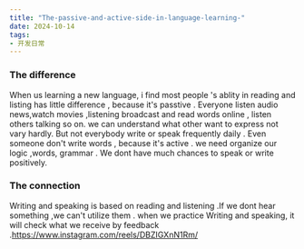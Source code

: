 ```yaml
---
title: "The-passive-and-active-side-in-language-learning-"
date: 2024-10-14
tags: 
- 开发日常
---
```

### The difference 
When us learning a new language, i find most people 's ablity in  reading and listing has little difference , because it's passtive . Everyone listen audio news,watch movies ,listening broadcast and read words online , listen  others talking so on.
we can understand what other want to express not vary hardly.
But not everybody write or speak frequently daily  .
Even someone don't write words , because it's active .
we need organize our logic ,words, grammar .
We dont have much chances to speak or write positively.
### The connection
Writing and speaking is based on reading and listening .If we dont hear something ,we can't utilize them .
when we practice Writing and speaking, it will check what we receive by feedback .https://www.instagram.com/reels/DBZIGXnN1Rm/
